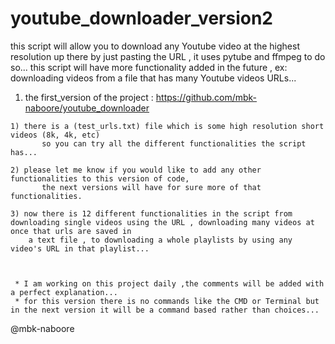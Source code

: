 # youtube_downloader_version2
  this script will allow you to download any Youtube video at the highest resolution up there by just pasting the URL , it uses pytube and ffmpeg to do so...
  this script will have more functionality added in the future , ex: downloading videos from a file that has many Youtube videos URLs...


  1) the first_version of the project : https://github.com/mbk-naboore/youtube_downloader
  
  
    
    1) there is a (test_urls.txt) file which is some high resolution short videos (8k, 4k, etc) 
           so you can try all the different functionalities the script has...
           
    2) please let me know if you would like to add any other functionalities to this version of code, 
           the next versions will have for sure more of that functionalities.
    
    3) now there is 12 different functionalities in the script from downloading single videos using the URL , downloading many videos at once that urls are saved in 
        a text file , to downloading a whole playlists by using any video's URL in that playlist...
     
  
  
     * I am working on this project daily ,the comments will be added with a perfect explanation... 
     * for this version there is no commands like the CMD or Terminal but in the next version it will be a command based rather than choices...
  
  @mbk-naboore
  
